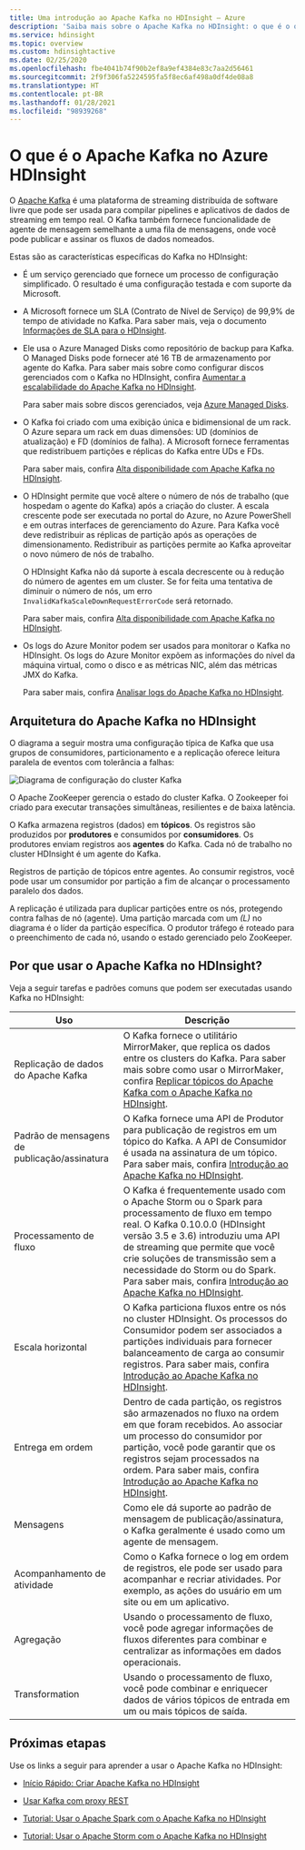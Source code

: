 ```yaml
---
title: Uma introdução ao Apache Kafka no HDInsight – Azure
description: 'Saiba mais sobre o Apache Kafka no HDInsight: o que é o que ele faz e onde encontrar exemplos e informações de introdução.'
ms.service: hdinsight
ms.topic: overview
ms.custom: hdinsightactive
ms.date: 02/25/2020
ms.openlocfilehash: fbe4041b74f90b2ef8a9ef4384e83c7aa2d56461
ms.sourcegitcommit: 2f9f306fa5224595fa5f8ec6af498a0df4de08a8
ms.translationtype: HT
ms.contentlocale: pt-BR
ms.lasthandoff: 01/28/2021
ms.locfileid: "98939268"
---
```

# <a name="what-is-apache-kafka-in-azure-hdinsight"></a>O que é o Apache Kafka no Azure HDInsight

O [Apache Kafka](https://kafka.apache.org) é uma plataforma de streaming distribuída de software livre que pode ser usada para compilar pipelines e aplicativos de dados de streaming em tempo real. O Kafka também fornece funcionalidade de agente de mensagem semelhante a uma fila de mensagens, onde você pode publicar e assinar os fluxos de dados nomeados.

Estas são as características específicas do Kafka no HDInsight:

* É um serviço gerenciado que fornece um processo de configuração simplificado. O resultado é uma configuração testada e com suporte da Microsoft.

* A Microsoft fornece um SLA (Contrato de Nível de Serviço) de 99,9% de tempo de atividade no Kafka. Para saber mais, veja o documento [Informações de SLA para o HDInsight](https://azure.microsoft.com/support/legal/sla/hdinsight/v1_0/).

* Ele usa o Azure Managed Disks como repositório de backup para Kafka. O Managed Disks pode fornecer até 16 TB de armazenamento por agente do Kafka. Para saber mais sobre como configurar discos gerenciados com o Kafka no HDInsight, confira [Aumentar a escalabilidade do Apache Kafka no HDInsight](apache-kafka-scalability.md).

    Para saber mais sobre discos gerenciados, veja [Azure Managed Disks](../../virtual-machines/managed-disks-overview.md).

* O Kafka foi criado com uma exibição única e bidimensional de um rack. O Azure separa um rack em duas dimensões: UD (domínios de atualização) e FD (domínios de falha). A Microsoft fornece ferramentas que redistribuem partições e réplicas do Kafka entre UDs e FDs.

    Para saber mais, confira [Alta disponibilidade com Apache Kafka no HDInsight](apache-kafka-high-availability.md).

* O HDInsight permite que você altere o número de nós de trabalho (que hospedam o agente do Kafka) após a criação do cluster. A escala crescente pode ser executada no portal do Azure, no Azure PowerShell e em outras interfaces de gerenciamento do Azure. Para Kafka você deve redistribuir as réplicas de partição após as operações de dimensionamento. Redistribuir as partições permite ao Kafka aproveitar o novo número de nós de trabalho.

   O HDInsight Kafka não dá suporte à escala decrescente ou à redução do número de agentes em um cluster. Se for feita uma tentativa de diminuir o número de nós, um erro `InvalidKafkaScaleDownRequestErrorCode` será retornado.

    Para saber mais, confira [Alta disponibilidade com Apache Kafka no HDInsight](apache-kafka-high-availability.md).

* Os logs do Azure Monitor podem ser usados para monitorar o Kafka no HDInsight. Os logs do Azure Monitor expõem as informações do nível da máquina virtual, como o disco e as métricas NIC, além das métricas JMX do Kafka.

    Para saber mais, confira [Analisar logs do Apache Kafka no HDInsight](apache-kafka-log-analytics-operations-management.md).

## <a name="apache-kafka-on-hdinsight-architecture"></a>Arquitetura do Apache Kafka no HDInsight

O diagrama a seguir mostra uma configuração típica de Kafka que usa grupos de consumidores, particionamento e a replicação oferece leitura paralela de eventos com tolerância a falhas:

![Diagrama de configuração do cluster Kafka](./media/apache-kafka-introduction/kafka-cluster-diagram.png)

O Apache ZooKeeper gerencia o estado do cluster Kafka. O Zookeeper foi criado para executar transações simultâneas, resilientes e de baixa latência.

O Kafka armazena registros (dados) em **tópicos**. Os registros são produzidos por **produtores** e consumidos por **consumidores**. Os produtores enviam registros aos **agentes** do Kafka. Cada nó de trabalho no cluster HDInsight é um agente do Kafka.

Registros de partição de tópicos entre agentes. Ao consumir registros, você pode usar um consumidor por partição a fim de alcançar o processamento paralelo dos dados.

A replicação é utilizada para duplicar partições entre os nós, protegendo contra falhas de nó (agente). Uma partição marcada com um *(L)* no diagrama é o líder da partição específica. O produtor tráfego é roteado para o preenchimento de cada nó, usando o estado gerenciado pelo ZooKeeper.

## <a name="why-use-apache-kafka-on-hdinsight"></a>Por que usar o Apache Kafka no HDInsight?

Veja a seguir tarefas e padrões comuns que podem ser executadas usando Kafka no HDInsight:

|Uso |Descrição |
|---|---|
|Replicação de dados do Apache Kafka|O Kafka fornece o utilitário MirrorMaker, que replica os dados entre os clusters do Kafka. Para saber mais sobre como usar o MirrorMaker, confira [Replicar tópicos do Apache Kafka com o Apache Kafka no HDInsight](apache-kafka-mirroring.md).|
|Padrão de mensagens de publicação/assinatura|O Kafka fornece uma API de Produtor para publicação de registros em um tópico do Kafka. A API de Consumidor é usada na assinatura de um tópico. Para saber mais, confira [Introdução ao Apache Kafka no HDInsight](apache-kafka-get-started.md).|
|Processamento de fluxo|O Kafka é frequentemente usado com o Apache Storm ou o Spark para processamento de fluxo em tempo real. O Kafka 0.10.0.0 (HDInsight versão 3.5 e 3.6) introduziu uma API de streaming que permite que você crie soluções de transmissão sem a necessidade do Storm ou do Spark. Para saber mais, confira [Introdução ao Apache Kafka no HDInsight](apache-kafka-get-started.md).|
|Escala horizontal|O Kafka particiona fluxos entre os nós no cluster HDInsight. Os processos do Consumidor podem ser associados a partições individuais para fornecer balanceamento de carga ao consumir registros. Para saber mais, confira [Introdução ao Apache Kafka no HDInsight](apache-kafka-get-started.md).|
|Entrega em ordem|Dentro de cada partição, os registros são armazenados no fluxo na ordem em que foram recebidos. Ao associar um processo do consumidor por partição, você pode garantir que os registros sejam processados na ordem. Para saber mais, confira [Introdução ao Apache Kafka no HDInsight](apache-kafka-get-started.md).|
|Mensagens|Como ele dá suporte ao padrão de mensagem de publicação/assinatura, o Kafka geralmente é usado como um agente de mensagem.|
|Acompanhamento de atividade|Como o Kafka fornece o log em ordem de registros, ele pode ser usado para acompanhar e recriar atividades. Por exemplo, as ações do usuário em um site ou em um aplicativo.|
|Agregação|Usando o processamento de fluxo, você pode agregar informações de fluxos diferentes para combinar e centralizar as informações em dados operacionais.|
|Transformation|Usando o processamento de fluxo, você pode combinar e enriquecer dados de vários tópicos de entrada em um ou mais tópicos de saída.|

## <a name="next-steps"></a>Próximas etapas

Use os links a seguir para aprender a usar o Apache Kafka no HDInsight:

* [Início Rápido: Criar Apache Kafka no HDInsight](apache-kafka-get-started.md)

* [Usar Kafka com proxy REST](rest-proxy.md)

* [Tutorial: Usar o Apache Spark com o Apache Kafka no HDInsight](../hdinsight-apache-spark-with-kafka.md)

* [Tutorial: Usar o Apache Storm com o Apache Kafka no HDInsight](../hdinsight-apache-storm-with-kafka.md)
